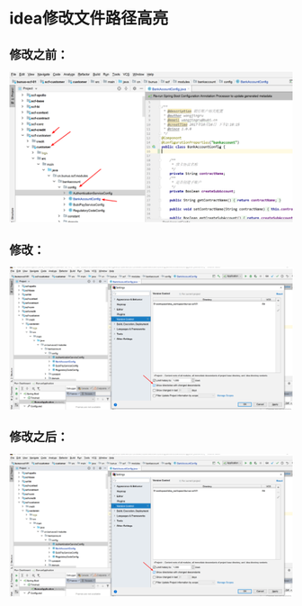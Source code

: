 # idea修改文件路径高亮
## 修改之前：
![修改之前](imgs/00_idea修改文件路径高亮.png)
## 修改：
![修改](imgs/01_idea修改文件路径高亮_修改.png)
## 修改之后：
![修改之后](imgs/01_idea修改文件路径高亮_修改.png)
